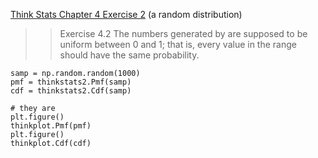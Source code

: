 [Think Stats Chapter 4 Exercise 2](http://greenteapress.com/thinkstats2/html/thinkstats2005.html#toc41) (a random distribution)

>> Exercise 4.2 The numbers generated by are supposed to be uniform between 0 and 1; that is, every value in the range should have the same probability.

```
samp = np.random.random(1000)
pmf = thinkstats2.Pmf(samp)
cdf = thinkstats2.Cdf(samp)

# they are
plt.figure()
thinkplot.Pmf(pmf)
plt.figure()
thinkplot.Cdf(cdf)

```

